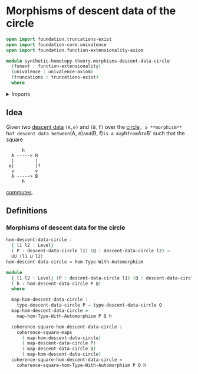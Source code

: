# Morphisms of descent data of the circle

```agda
open import foundation.truncations-exist
open import foundation-core.univalence
open import foundation.function-extensionality-axiom

module synthetic-homotopy-theory.morphisms-descent-data-circle
  (funext : function-extensionality)
  (univalence : univalence-axiom)
  (truncations : truncations-exist)
  where
```

<details><summary>Imports</summary>

```agda
open import foundation.commuting-squares-of-maps funext univalence
open import foundation.universe-levels

open import structured-types.morphisms-types-equipped-with-automorphisms funext univalence truncations

open import synthetic-homotopy-theory.descent-circle funext univalence truncations
```

</details>

## Idea

Given two [descent data](synthetic-homotopy-theory.descent-circle.md) `(A,e)`
and `(B,f)` over the
[circle](synthetic-homotopy-theory.circle.md)`, a **morphism** `h`of descent data between`(A,
e)`and`(B, f)`is a map`h`from`A`to`B` such that the square

```text
      h
  A -----> B
  |        |
 e|        |f
  ∨        ∨
  A -----> B
      h
```

[commutes](foundation.commuting-squares-of-maps.md).

## Definitions

### Morphisms of descent data for the circle

```agda
hom-descent-data-circle :
  { l1 l2 : Level}
  ( P : descent-data-circle l1) (Q : descent-data-circle l2) →
  UU (l1 ⊔ l2)
hom-descent-data-circle = hom-Type-With-Automorphism

module _
  { l1 l2 : Level} (P : descent-data-circle l1) (Q : descent-data-circle l2)
  ( h : hom-descent-data-circle P Q)
  where

  map-hom-descent-data-circle :
    type-descent-data-circle P → type-descent-data-circle Q
  map-hom-descent-data-circle =
    map-hom-Type-With-Automorphism P Q h

  coherence-square-hom-descent-data-circle :
    coherence-square-maps
      ( map-hom-descent-data-circle)
      ( map-descent-data-circle P)
      ( map-descent-data-circle Q)
      ( map-hom-descent-data-circle)
  coherence-square-hom-descent-data-circle =
    coherence-square-hom-Type-With-Automorphism P Q h
```
